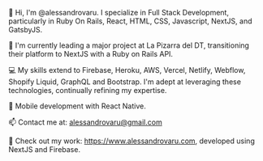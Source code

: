 👋 Hi, I'm @alessandrovaru. I specialize in Full Stack Development, particularly in Ruby On Rails, React, HTML, CSS, Javascript, NextJS, and GatsbyJS.

👀 I'm currently leading a major project at La Pizarra del DT, transitioning their platform to NextJS with a Ruby on Rails API.

💻 My skills extend to Firebase, Heroku, AWS, Vercel, Netlify, Webflow, Shopify Liquid, GraphQL and Bootstrap. I'm adept at leveraging these technologies, continually refining my expertise.

📱 Mobile development with React Native.

📫 Contact me at: alessandrovaru@gmail.com

🔗 Check out my work: https://www.alessandrovaru.com, developed using NextJS and Firebase.

<!---
alessandrovaru/alessandrovaru is a ✨ special ✨ repository because its `README.md` (this file) appears on your GitHub profile.
You can click the Preview link to take a look at your changes.
--->
